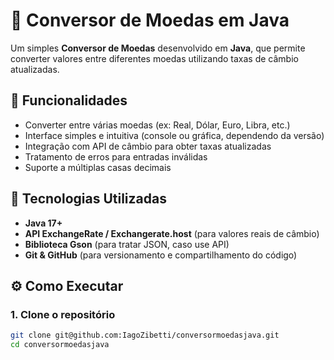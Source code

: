 # 💱 Conversor de Moedas em Java

Um simples **Conversor de Moedas** desenvolvido em **Java**, que permite converter valores entre diferentes moedas utilizando taxas de câmbio atualizadas.


## 🚀 Funcionalidades

- Converter entre várias moedas (ex: Real, Dólar, Euro, Libra, etc.)
- Interface simples e intuitiva (console ou gráfica, dependendo da versão)
- Integração com API de câmbio para obter taxas atualizadas
- Tratamento de erros para entradas inválidas
- Suporte a múltiplas casas decimais


## 🧩 Tecnologias Utilizadas

- **Java 17+**
- **API ExchangeRate / Exchangerate.host** (para valores reais de câmbio)
- **Biblioteca Gson** (para tratar JSON, caso use API)
- **Git & GitHub** (para versionamento e compartilhamento do código)


## ⚙️ Como Executar

### 1. Clone o repositório
```bash
git clone git@github.com:IagoZibetti/conversormoedasjava.git
cd conversormoedasjava